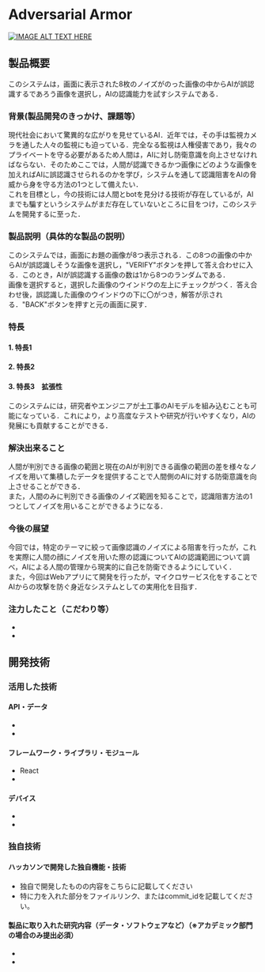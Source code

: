 # Adversarial Armor

[![IMAGE ALT TEXT HERE](https://jphacks.com/wp-content/uploads/2023/07/JPHACKS2023_ogp.png)](https://www.youtube.com/watch?v=yYRQEdfGjEg)

## 製品概要
このシステムは，画面に表示された8枚のノイズがのった画像の中からAIが誤認識するであろう画像を選択し，AIの認識能力を試すシステムである．<br>

### 背景(製品開発のきっかけ、課題等）
現代社会において驚異的な広がりを見せているAI．近年では，その手は監視カメラを通した人々の監視にも迫っている．完全なる監視は人権侵害であり，我々のプライベートを守る必要があるため人間は，AIに対し防衛意識を向上させなければならない．そのためここでは，人間が認識できるかつ画像にどのような画像を加えればAIに誤認識させられるのかを学び，システムを通して認識阻害をAIの脅威から身を守る方法の1つとして備えたい．<br>
これを目標とし，今の技術には人間とbotを見分ける技術が存在しているが，AIまでも騙すというシステムがまだ存在していないところに目をつけ，このシステムを開発するに至った．
### 製品説明（具体的な製品の説明）
このシステムでは，画面にお題の画像が8つ表示される．この8つの画像の中からAIが誤認識しそうな画像を選択し，"VERIFY"ボタンを押して答え合わせに入る．このとき，AIが誤認識する画像の数は1から8つのランダムである．<br>
画像を選択すると，選択した画像のウインドウの左上にチェックがつく．答え合わせ後，誤認識した画像のウインドウの下に〇がつき，解答が示される．"BACK"ボタンを押すと元の画面に戻す．
### 特長
#### 1. 特長1
#### 2. 特長2
#### 3. 特長3　拡張性
このシステムには，研究者やエンジニアが土工事のAIモデルを組み込むことも可能になっている．これにより，より高度なテストや研究が行いやすくなり，AIの発展にも貢献することができる．

### 解決出来ること
人間が判別できる画像の範囲と現在のAIが判別できる画像の範囲の差を様々なノイズを用いて集積したデータを提供することで人間側のAIに対する防衛意識を向上させることができる．<br>
また，人間のみに判別できる画像のノイズ範囲を知ることで，認識阻害方法の1つとしてノイズを用いることができるようになる．
### 今後の展望
今回では，特定のテーマに絞って画像認識のノイズによる阻害を行ったが，これを実際に人間の顔にノイズを用いた際の認識についてAIの認識範囲について調べ，AIによる人間の管理から現実的に自己を防衛できるようにしていく．
<br>また，今回はWebアプリにて開発を行ったが，マイクロサービス化をすることでAIからの攻撃を防ぐ身近なシステムとしての実用化を目指す．

### 注力したこと（こだわり等）
* 
* 

## 開発技術
### 活用した技術
#### API・データ
* 
* 

#### フレームワーク・ライブラリ・モジュール
* React
* 
  
#### デバイス
* 
* 

### 独自技術
#### ハッカソンで開発した独自機能・技術
* 独自で開発したものの内容をこちらに記載してください
* 特に力を入れた部分をファイルリンク、またはcommit_idを記載してください。

#### 製品に取り入れた研究内容（データ・ソフトウェアなど）（※アカデミック部門の場合のみ提出必須）
* 
* 
